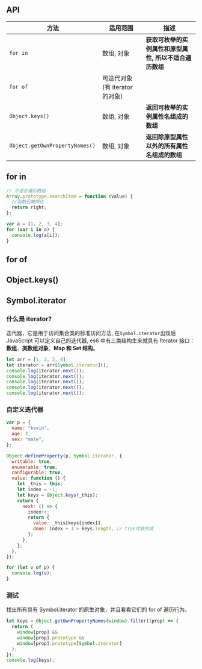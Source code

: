 ## API
| 方法                            | 适用范围                       | 描述                                                   |
| ------------------------------- | ------------------------------ | ------------------------------------------------------ |
| `for in `                       | 数组, 对象                     | **获取可枚举的实例属性和原型属性, 所以不适合遍历数组** |
| `for of `                       | 可迭代对象(有 iterator 的对象) |                                                        |
| `Object.keys() `                | 数组, 对象                     | **返回可枚举的实例属性名组成的数组**                   |
| `Object.getOwnPropertyNames() ` | 数组, 对象                     | **返回除原型属性以外的所有属性名组成的数组**           |

## for in

```js
// 不适合遍历数组
Array.prototype.searchItem = function (value) {
  //函数已被简化
  return right;
};

var a = [1, 2, 3, 4];
for (var i in a) {
  console.log(a[i]);
}
```
## for of

## Object.keys()

## Symbol.iterator

### 什么是 iterator?
迭代器，它是用于访问集合类的标准访问方法, 在`Symbol.iterator`出现后 JavaScript 可以定义自己的迭代器, es6 中有三类结构生来就具有 Iterator 接口：**数组**、**类数组对象**、**Map 和 Set 结构**。

```js
let arr = [1, 2, 3, 4];
let iterator = arr[Symbol.iterator]();
console.log(iterator.next());
console.log(iterator.next());
console.log(iterator.next());
console.log(iterator.next());
console.log(iterator.next());
```

### 自定义迭代器

```js
var p = {
  name: "kevin",
  age: 2,
  sex: "male",
};

Object.defineProperty(p, Symbol.iterator, {
  writable: true,
  enumerable: true,
  configurable: true,
  value: function () {
    let _this = this;
    let index = -1;
    let keys = Object.keys(_this);
    return {
      next: () => {
        index++;
        return {
          value: _this[keys[index]],
          done: index + 1 > keys.length, // true代表完成
        };
      },
    };
  },
});

for (let v of p) {
  console.log(v);
}
```

### 测试

找出所有具有 Symbol.iterator 的原生对象，并且看看它们的 for of 遍历行为。

```js
let keys = Object.getOwnPropertyNames(window).filter((prop) => {
  return (
    window[prop] &&
    window[prop].prototype &&
    window[prop].prototype[Symbol.iterator]
  );
});
console.log(keys);
```

